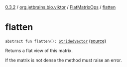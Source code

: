 [0.3.2](../../index.md) / [org.jetbrains.bio.viktor](../index.md) / [FlatMatrixOps](index.md) / [flatten](.)

# flatten

`abstract fun flatten(): `[`StridedVector`](../-strided-vector/index.md) [(source)](https://github.com/JetBrains-Research/viktor/blob/0.3.2/src/main/kotlin/org/jetbrains/bio/viktor/StridedMatrix.kt#L72)

Returns a flat view of this matrix.

If the matrix is not dense the method must raise an error.

